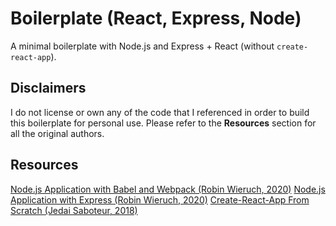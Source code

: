 # Boilerplate (React, Express, Node)

A minimal boilerplate with Node.js and Express + React (without `create-react-app`). 

## Disclaimers
I do not license or own any of the code that I referenced in order to build this boilerplate for personal use. Please refer to the __Resources__ section for all the original authors.

## Resources
[Node.js Application with Babel and Webpack (Robin Wieruch, 2020)](https://www.robinwieruch.de/minimal-node-js-babel-setup)
[Node.js Application with Express (Robin Wieruch, 2020)](https://www.robinwieruch.de/node-js-express-tutorial)
[Create-React-App From Scratch (Jedai Saboteur, 2018)](https://blog.usejournal.com/creating-a-react-app-from-scratch-f3c693b84658)